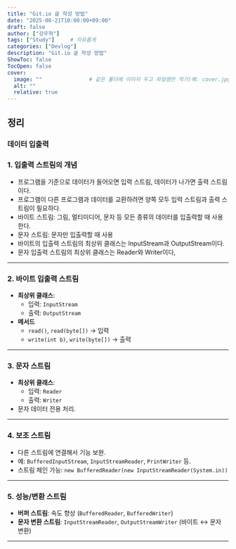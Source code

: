 ```yaml
---
title: "Git.io 글 작성 방법"
date: "2025-08-21T10:00:00+09:00"
draft: false              
author: ["강우혁"]     
tags: ["Study"]     # 자유롭게
categories: ["Devlog"]
description: "Git.io 글 작성 방법"
ShowToc: false
TocOpen: false
cover:
  image: ""               # 같은 폴더에 이미지 두고 파일명만 적기(예: cover.jpg)
  alt: ""
  relative: true
---
```

<!--more-->
## 정리

### 데이터 입출력

### 1. 입출력 스트림의 개념

- 프로그램을 기준으로 데이터가 들어오면 입력 스트림, 데이터가 나가면 출력 스트림이다.
- 프로그램이 다른 프로그램과 데이터를 교환하려면 양쪽 모두 입력 스트림과 출력 스트림이 필요하다.
- 바이트 스트림: 그림, 멀티미디어, 문자 등 모든 종류의 데이터를 입출력할 때 사용한다.
- 문자 스트림: 문자만 입출력할 때 사용
- 바이트의 입출력 스트림의 최상위 클래스는 InputStream과 OutputStream이다.
- 문자 입출력 스트림의 최상위 클래스는 Reader와 Writer이다,
---

### 2. 바이트 입출력 스트림

- **최상위 클래스**:
    - 입력: `InputStream`
    - 출력: `OutputStream`
- **메서드**
    - `read()`, `read(byte[])` → 입력
    - `write(int b)`, `write(byte[])` → 출력
---
### 3. 문자 스트림

- **최상위 클래스**:
    - 입력: `Reader`
    - 출력: `Writer`
- 문자 데이터 전용 처리.

---

### 4. 보조 스트림

- 다른 스트림에 연결해서 기능 보완.
- 예: `BufferedInputStream`, `InputStreamReader`, `PrintWriter` 등.
- 스트림 체인 가능: `new BufferedReader(new InputStreamReader(System.in))`

---

### 5. 성능/변환 스트림

- **버퍼 스트림**: 속도 향상 (`BufferedReader`, `BufferedWriter`)
- **문자 변환 스트림**: `InputStreamReader`, `OutputStreamWriter` (바이트 ↔ 문자 변환)

---